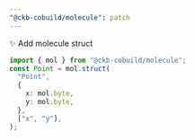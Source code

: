 ```yaml
---
"@ckb-cobuild/molecule": patch
---
```


:sparkles: Add molecule struct

```ts
import { mol } from "@ckb-cobuild/molecule";
const Point = mol.struct(
  "Point",
  {
    x: mol.byte,
    y: mol.byte,
  },
  ["x", "y"],
);
```
